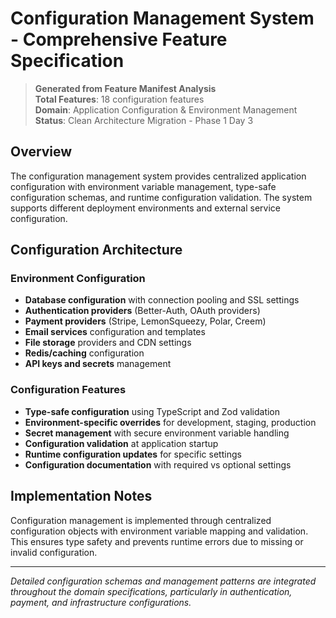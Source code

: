 # Configuration Management System - Comprehensive Feature Specification

> **Generated from Feature Manifest Analysis**  
> **Total Features**: 18 configuration features  
> **Domain**: Application Configuration & Environment Management  
> **Status**: Clean Architecture Migration - Phase 1 Day 3

## Overview

The configuration management system provides centralized application configuration with environment variable management, type-safe configuration schemas, and runtime configuration validation. The system supports different deployment environments and external service configuration.

## Configuration Architecture

### Environment Configuration
- **Database configuration** with connection pooling and SSL settings
- **Authentication providers** (Better-Auth, OAuth providers)
- **Payment providers** (Stripe, LemonSqueezy, Polar, Creem)
- **Email services** configuration and templates
- **File storage** providers and CDN settings
- **Redis/caching** configuration
- **API keys and secrets** management

### Configuration Features
- **Type-safe configuration** using TypeScript and Zod validation
- **Environment-specific overrides** for development, staging, production
- **Secret management** with secure environment variable handling
- **Configuration validation** at application startup
- **Runtime configuration updates** for specific settings
- **Configuration documentation** with required vs optional settings

## Implementation Notes

Configuration management is implemented through centralized configuration objects with environment variable mapping and validation. This ensures type safety and prevents runtime errors due to missing or invalid configuration.

---

*Detailed configuration schemas and management patterns are integrated throughout the domain specifications, particularly in authentication, payment, and infrastructure configurations.*